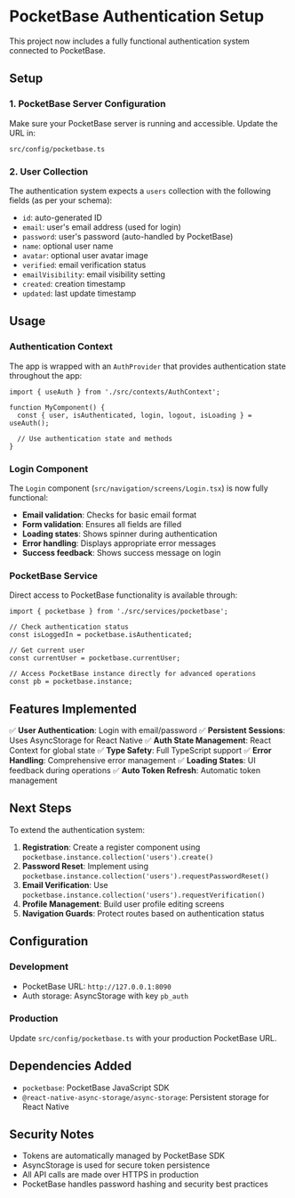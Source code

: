 # PocketBase Authentication Setup

This project now includes a fully functional authentication system connected to PocketBase.

## Setup

### 1. PocketBase Server Configuration

Make sure your PocketBase server is running and accessible. Update the URL in:
```
src/config/pocketbase.ts
```

### 2. User Collection

The authentication system expects a `users` collection with the following fields (as per your schema):
- `id`: auto-generated ID
- `email`: user's email address (used for login)
- `password`: user's password (auto-handled by PocketBase)
- `name`: optional user name
- `avatar`: optional user avatar image
- `verified`: email verification status
- `emailVisibility`: email visibility setting
- `created`: creation timestamp
- `updated`: last update timestamp

## Usage

### Authentication Context

The app is wrapped with an `AuthProvider` that provides authentication state throughout the app:

```tsx
import { useAuth } from './src/contexts/AuthContext';

function MyComponent() {
  const { user, isAuthenticated, login, logout, isLoading } = useAuth();

  // Use authentication state and methods
}
```

### Login Component

The `Login` component (`src/navigation/screens/Login.tsx`) is now fully functional:

- **Email validation**: Checks for basic email format
- **Form validation**: Ensures all fields are filled
- **Loading states**: Shows spinner during authentication
- **Error handling**: Displays appropriate error messages
- **Success feedback**: Shows success message on login

### PocketBase Service

Direct access to PocketBase functionality is available through:

```tsx
import { pocketbase } from './src/services/pocketbase';

// Check authentication status
const isLoggedIn = pocketbase.isAuthenticated;

// Get current user
const currentUser = pocketbase.currentUser;

// Access PocketBase instance directly for advanced operations
const pb = pocketbase.instance;
```

## Features Implemented

✅ **User Authentication**: Login with email/password
✅ **Persistent Sessions**: Uses AsyncStorage for React Native
✅ **Auth State Management**: React Context for global state
✅ **Type Safety**: Full TypeScript support
✅ **Error Handling**: Comprehensive error management
✅ **Loading States**: UI feedback during operations
✅ **Auto Token Refresh**: Automatic token management

## Next Steps

To extend the authentication system:

1. **Registration**: Create a register component using `pocketbase.instance.collection('users').create()`
2. **Password Reset**: Implement using `pocketbase.instance.collection('users').requestPasswordReset()`
3. **Email Verification**: Use `pocketbase.instance.collection('users').requestVerification()`
4. **Profile Management**: Build user profile editing screens
5. **Navigation Guards**: Protect routes based on authentication status

## Configuration

### Development
- PocketBase URL: `http://127.0.0.1:8090`
- Auth storage: AsyncStorage with key `pb_auth`

### Production
Update `src/config/pocketbase.ts` with your production PocketBase URL.

## Dependencies Added

- `pocketbase`: PocketBase JavaScript SDK
- `@react-native-async-storage/async-storage`: Persistent storage for React Native

## Security Notes

- Tokens are automatically managed by PocketBase SDK
- AsyncStorage is used for secure token persistence
- All API calls are made over HTTPS in production
- PocketBase handles password hashing and security best practices
